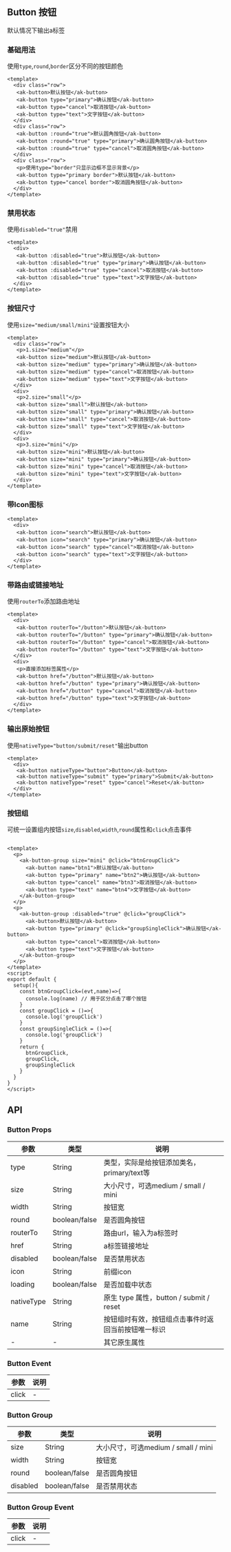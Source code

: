 ## Button 按钮

默认情况下输出a标签

### 基础用法

使用`type`,`round`,`border`区分不同的按钮颜色

```vue demo
<template>
  <div class="row">
   <ak-button>默认按钮</ak-button>
   <ak-button type="primary">确认按钮</ak-button>
   <ak-button type="cancel">取消按钮</ak-button>
   <ak-button type="text">文字按钮</ak-button>
  </div>
  <div class="row">
   <ak-button :round="true">默认圆角按钮</ak-button>
   <ak-button :round="true" type="primary">确认圆角按钮</ak-button>
   <ak-button :round="true" type="cancel">取消圆角按钮</ak-button>
  </div>
  <div class="row">
   <p>使用type="border"只显示边框不显示背景</p>
   <ak-button type="primary border">默认按钮</ak-button>
   <ak-button type="cancel border">取消圆角按钮</ak-button>
  </div> 
</template>
```

### 禁用状态

使用`disabled="true"`禁用

```vue demo
<template>
  <div>
   <ak-button :disabled="true">默认按钮</ak-button>
   <ak-button :disabled="true" type="primary">确认按钮</ak-button>
   <ak-button :disabled="true" type="cancel">取消按钮</ak-button>
   <ak-button :disabled="true" type="text">文字按钮</ak-button>
  </div>
</template>
```

### 按钮尺寸

使用`size="medium/small/mini"`设置按钮大小

```vue demo
<template>
  <div class="row">
   <p>1.size="medium"</p>
   <ak-button size="medium">默认按钮</ak-button>
   <ak-button size="medium" type="primary">确认按钮</ak-button>
   <ak-button size="medium" type="cancel">取消按钮</ak-button>
   <ak-button size="medium" type="text">文字按钮</ak-button>
  </div>
  <div>
   <p>2.size="small"</p>
   <ak-button size="small">默认按钮</ak-button>
   <ak-button size="small" type="primary">确认按钮</ak-button>
   <ak-button size="small" type="cancel">取消按钮</ak-button>
   <ak-button size="small" type="text">文字按钮</ak-button>
  </div>
  <div>
   <p>3.size="mini"</p>
   <ak-button size="mini">默认按钮</ak-button>
   <ak-button size="mini" type="primary">确认按钮</ak-button>
   <ak-button size="mini" type="cancel">取消按钮</ak-button>
   <ak-button size="mini" type="text">文字按钮</ak-button>
  </div>  
</template>
```

### 带Icon图标

```vue demo
<template>
  <div>
   <ak-button icon="search">默认按钮</ak-button>
   <ak-button icon="search" type="primary">确认按钮</ak-button>
   <ak-button icon="search" type="cancel">取消按钮</ak-button>
   <ak-button icon="search" type="text">文字按钮</ak-button>
  </div> 
</template>
```

### 带路由或链接地址

使用`routerTo`添加路由地址

```vue demo
<template>
  <div>
   <ak-button routerTo="/button">默认按钮</ak-button>
   <ak-button routerTo="/button" type="primary">确认按钮</ak-button>
   <ak-button routerTo="/button" type="cancel">取消按钮</ak-button>
   <ak-button routerTo="/button" type="text">文字按钮</ak-button>
  </div>
  <div>
   <p>直接添加标签属性</p>
   <ak-button href="/button">默认按钮</ak-button>
   <ak-button href="/button" type="primary">确认按钮</ak-button>
   <ak-button href="/button" type="cancel">取消按钮</ak-button>
   <ak-button href="/button" type="text">文字按钮</ak-button>
  </div>    
</template>
```

### 输出原始按钮

使用`nativeType="button/submit/reset"`输出button

```vue demo
<template>
  <div>
   <ak-button nativeType="button">Button</ak-button>
   <ak-button nativeType="submit" type="primary">Submit</ak-button>
   <ak-button nativeType="reset" type="cancel">Reset</ak-button>
  </div> 
</template>
```

### 按钮组

可统一设置组内按钮`size`,`disabled`,`width`,`round`属性和`click`点击事件

```vue demo

<template>
  <p>
    <ak-button-group size="mini" @click="btnGroupClick">
      <ak-button name="btn1">默认按钮</ak-button>
      <ak-button type="primary" name="btn2">确认按钮</ak-button>
      <ak-button type="cancel" name="btn3">取消按钮</ak-button>
      <ak-button type="text" name="btn4">文字按钮</ak-button>
    </ak-button-group>
  </p>
  <p>
    <ak-button-group :disabled="true" @click="groupClick">
      <ak-button>默认按钮</ak-button>
      <ak-button type="primary" @click="groupSingleClick">确认按钮</ak-button>
      <ak-button type="cancel">取消按钮</ak-button>
      <ak-button type="text">文字按钮</ak-button>
    </ak-button-group>
  </p>
</template>
<script>
export default {
  setup(){
    const btnGroupClick=(evt,name)=>{
      console.log(name) // 用于区分点击了哪个按钮
	}
	const groupClick = ()=>{
      console.log('groupClick')
    }
    const groupSingleClick = ()=>{
      console.log('groupClick')
    }
	return {
      btnGroupClick,
      groupClick,
      groupSingleClick
    }
  }
}
</script>
```

## API

### Button Props

| 参数      | 类型          | 说明   |
|----------|--------------|--------|
|type      |String        |类型，实际是给按钮添加类名，primary/text等|
|size      |String        |大小尺寸，可选medium / small / mini |
|width     |String        |按钮宽|
|round     |boolean/false |是否圆角按钮|
|routerTo  |String        |路由url，输入为a标签时|
|href      |String        |a标签链接地址|
|disabled  |boolean/false |是否禁用状态|
|icon      |String        |前缀icon|
|loading   |boolean/false |是否加载中状态|
|nativeType|String        |原生 type 属性，button / submit / reset|
|name      |String        |按钮组时有效，按钮组点击事件时返回当前按钮唯一标识|
|-         | -            |其它原生属性|

### Button Event

|参数|说明| 
|-------|-------| 
|click | -|

### Button Group

| 参数      | 类型          | 说明   |
|----------|--------------|--------|
|size      |String        |大小尺寸，可选medium / small / mini |
|width     |String        |按钮宽|
|round     |boolean/false |是否圆角按钮|
|disabled  |boolean/false |是否禁用状态|

### Button Group Event

|参数|说明| 
|-------|-------| 
|click | -|
